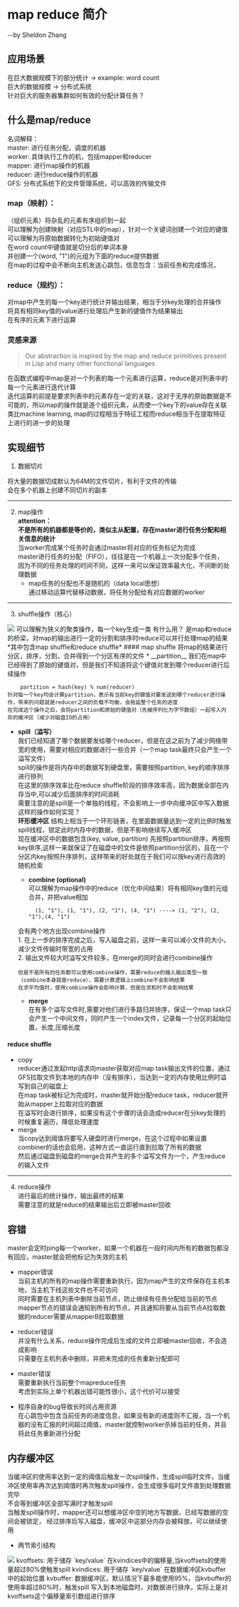 # map reduce 简介

--by Sheldon Zhang

## 应用场景  

在巨大数据规模下的部分统计 -> example: word count  
巨大的数据规模 -> 分布式系统  
针对巨大的服务器集群如何有效的分配计算任务？  

## 什么是map/reduce  

名词解释：  
master: 进行任务分配，调度的机器  
worker: 具体执行工作的机，包括mapper和reducer  
mapper: 进行map操作的机器  
reducer: 进行reduce操作的机器  
GFS: 分布式系统下的文件管理系统，可以高效的传输文件  

### map（映射）：  

（组织元素）将杂乱的元素有序组织到一起  
可以理解为创建映射（对应STL中的map），针对一个关键词创建一个对应的键值  
可以理解为将原始数据转化为初始键值对  
在word count中键值就是切分后的单词本身  
并创建一个(word, "1")的元组为下面的reduce提供数据  
在map的过程中会不断向主机发送心跳包，信息包含：当前任务和完成情况，

### reduce（规约）：  

对map中产生的每一个key进行统计并输出结果，相当于分key处理的合并操作  
将具有相同key值的value进行处理后产生新的键值作为结果输出  
在有序的元素下进行运算  

### 灵感来源  

>Our abstraction is inspired by the map and reduce primitives present in Lisp and many other functional languages  

在函数式编程中map是对一个列表的每一个元素进行运算，reduce是对列表中的每一个元素进行迭代计算  
迭代运算的前提是要求列表中的元素存在一定的关联，这对于无序的原始数据是不可能的，所以map的操作就是逐个组织元素，从而使一个key下的value存在关联  
类比machine learning, map的过程相当于特征工程而reduce相当于在提取特征上进行的进一步的处理

## 实现细节

1. 数据切片  

将大量的数据切成默认为64M的文件切片，有利于文件的传输  
会在多个机器上创建不同切片的副本

---

2. map操作  
**attention：**  
**不是所有的机器都是等价的，类似主从配置，存在master进行任务分配和相关信息的统计**  
当worker完成某个任务时会通过master将对应的任务标记为完成  
master进行任务的分配（FIFO），往往是在一个机器上一次分配多个任务，  
因为不同的任务处理的时间不同，这样一来可以保证效率最大化，不间断的处理数据  
    * map任务的分配也不是随机的（data local思想）  
    通过移动运算代替移动数据，将任务分配给有对应数据的worker  

---

3. shuffle操作（核心）  
<img src="https://i.stack.imgur.com/aIGRQ.png">
可以理解为狭义的聚类操作，每一个key生成一类  
有什么用？  
是map和reduce的桥梁，对map的输出进行一定的分割和排序时reduce可以并行处理map的结果  
*其中包含map shuffle和reduce shuffle*  
#### map shuffle 
将map的结果进行分区，排序，分割，合并得到一个分区有序的文件  
* __partition__  
我们在map中已经得到了原始的键值对，但是我们不知道将这个键值对发到哪个reducer进行后续操作  
  
        partition = hash(key) % num(reducer)  
    针对每一个key均会计算partition，表示有当前key的键值对要发送到哪个reducer进行操作，带来的问题就是reducer之间的负载不均衡，会拖延整个任务的进度  
    在完成这个操作之后，会将partition和原始的键值对（先被序列化为字节数组）一起写入内存的缓冲区（减少对磁盘IO的占用）  
* __spill（溢写）__  
我们已经知道了哪个数据要发给哪个reducer，但是在这之前为了减少网络带宽的使用，需要对相应的数据进行一些合并（一个map task最终只会产生一个溢写文件）  
spill的操作是将内存中的数据写到硬盘里，需要按照partition, key的顺序排序进行排列  
在这里的排序效率比在reduce shuffle阶段的排序效率高，因为数据全部在内存当中,可以减少后面排序的时间消耗  
需要注意的是spill是一个单独的线程，不会影响上一步中向缓冲区中写入数据  
这样的操作如何实现？  
**环形缓冲区** 结构上相当于一个环形链表，在里面数据量达到一定的比例时触发spill线程，锁定此时内存中的数据，但是不影响继续写入缓冲区  
现在缓冲区中的数据包含(key, value, partition) 先按照partition排序，再按照key排序,这样一来就保证了在磁盘中的文件是依照partition分区的，且在一个分区内key按照升序排列，这样带来的好处就在于我们可以按key进行高效的随机检索  
    * __combine (optional)__  
可以理解为map操作中的reduce（优化中间结果）将有相同key值的元组合并，并把value相加  

            (1, "1"), (1, "1"), (2, "1"), (4, "1") ----> (1, "2"), (2, "1"),(4, "1")  
    会有两个地方出现combine操作  
        1. 在上一步的排序完成之后，写入磁盘之前，这样一来可以减小文件的大小，减少文件传输时带宽的占用  
        2. 输出文件较大时溢写文件较多，在merge的同时会进行combine操作  
      
    `但是不是所有的任务都可以使用combine操作，需要reduce的输入输出类型一致（combine本身就是reduce），需要计算逻辑上combine不会影响结果`  
    `在求平均值时，使用combine操作会影响计算，但是在求和时不会影响结果`  

    * __merge__  
在有多个溢写文件时,需要对他们进行多路归并排序，保证一个map task只会产生一个中间文件，同时产生一个index文件，记录每一个分区的起始位置，长度,压缩长度
#### reduce shuffle  
* copy  
reducer通过发起http请求向master获取对应map task输出文件的位置，通过GFS拉取文件到本地的内存中（没有排序），当达到一定的内存使用比例时溢写到自己的磁盘上  
在map task被标记为完成时，master就开始分配reduce task，reducer就开始从mapper上拉取对应的数据  
在溢写时会进行排序，如果没有这个步骤的话会造成reducer在分key处理的时候重复遍历，降低处理速度
* merge  
当copy达到阈值将要写入硬盘时进行merge，在这个过程中如果设置combiner的话也会启用，这种方式一直运行直到拉取了所有的数据  
然后通过磁盘到磁盘的merge合并产生的多个溢写文件为一个，产生reduce的输入文件  

---
4. reduce操作  
进行最后的统计操作，输出最终的结果  
需要注意的就是reduce的结果输出后立即被master回收

## 容错  
master会定时ping每一个worker，如果一个机器在一段时间内所有的数据包都没有回应，master就会把他标记为失效的主机
* mapper错误  
当前主机的所有的map操作需要重新执行，因为map产生的文件保存在主机本地，当主机下线这些文件也不可访问  
同时需要在主机列表中删除当前节点，防止继续有任务分配给当前的节点  
mapper节点的错误会通知到所有的节点，并且通知将要从当前节点A拉取数据的reducer需要从mapperB拉取数据  

* reducer错误  
并没有什么关系，reduce操作完成后生成的文件立即被master回收，不会造成影响  
只需要在主机列表中删除，并把未完成的任务重新分配即可  

* master错误  
需要重新执行当前整个mapreduce任务  
考虑到实际上单个机器出错可能性很小，这个代价可以接受  

* 程序自身的bug导致长时间占用资源  
在心跳包中包含当前任务的进度信息，如果没有新的进度则不汇报，当一个机器的没有汇报的时间超过阈值，master就控制worker杀掉当前的任务，并且将此任务重新进行分配

## 内存缓冲区
当缓冲区的使用率达到一定的阈值后触发一次spill操作，生成spill临时文件，当缓冲区使用率再次达到阈值时再次触发spill操作，会生成很多临时文件直到处理数据完毕  
不会等到缓冲区全部写满时才触发spill  
当触发spill操作时，mapper还可以想缓冲区中空的地方写数据，已经写数据的空间会被锁定，
经过排序后写入磁盘，缓冲区中这部分内存会被释放，可以继续使用
* 两节索引结构
<img src="http://matt33.com/images/hadoop/buffer.jpg">  
kvoffsets: 用于储存 `key/value` 在kvindices中的偏移量,当kvoffsets的使用量超过80%使触发spill  
kvindices: 用于储存 `key/value` 在数据缓冲区kvbuffer中的起始位置  
kvbuffer: 数据缓冲区，默认情况下最多能使用95%，当kvbuffer的使用率超过80%时，触发spill  
写入到本地磁盘时，对数据进行排序，实际上是对kvoffsets这个偏移量索引数组进行排序  
